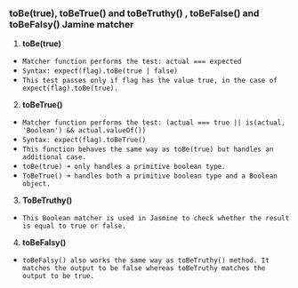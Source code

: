 ### toBe(true), toBeTrue() and toBeTruthy() , toBeFalse() and toBeFalsy() Jamine matcher

1. **toBe(true)**

- `Matcher function performs the test: actual === expected`
- `Syntax: expect(flag).toBe(true | false)`
- `This test passes only if flag has the value true, in the case of expect(flag).toBe(true).` 

2. **toBeTrue()**

- `Matcher function performs the test: (actual === true || is(actual, 'Boolean') && actual.valueOf())`
- `Syntax: expect(flag).toBeTrue()`
- `This function behaves the same way as toBe(true) but handles an additional case.`
- `toBe(true) ➜ only handles a primitive boolean type.`
- `ToBeTrue() ➜ handles both a primitive boolean type and a Boolean object.`

3. **ToBeTruthy()**

- `This Boolean matcher is used in Jasmine to check whether the result is equal to true or false.`

4. **toBeFalsy()**

- `toBeFalsy() also works the same way as toBeTruthy() method. It matches the output to be false whereas toBeTruthy matches the output to be true.`

 

